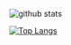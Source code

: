 ![github stats](https://github-readme-stats.vercel.app/api?username=Senpai-10&count_private=true&show_icons=true&theme=dark)
<br>
<!-- ![Top Langs](https://github-readme-stats.vercel.app/api/top-langs/?username=Senpai-10&layout=compact) -->
[![Top Langs](https://github-readme-stats.vercel.app/api/top-langs/?username=anuraghazra)](https://github.com/anuraghazra/github-readme-stats)

